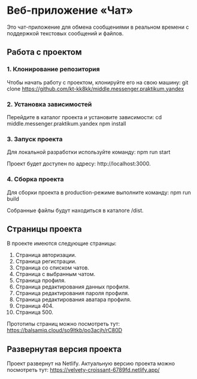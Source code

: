 # Веб-приложение «Чат»
Это чат-приложение для обмена сообщениями в реальном времени с поддержкой текстовых сообщений и файлов.

## Работа с проектом

### 1. Клонирование репозитория
Чтобы начать работу с проектом, клонируйте его на свою машину:
git clone https://github.com/kt-kk8kk/middle.messenger.praktikum.yandex

### 2. Установка зависимостей
Перейдите в каталог проекта и установите зависимости:
cd middle.messenger.praktikum.yandex
npm install

### 3. Запуск проекта
Для локальной разработки используйте команду:
npm run start

Проект будет доступен по адресу: http://localhost:3000.

### 4. Сборка проекта
Для сборки проекта в production-режиме выполните команду:
npm run build

Собранные файлы будут находиться в каталоге /dist.

## Страницы проекта
В проекте имеются следующие страницы:

1) Страница авторизации.
2) Страница регистрации.
3) Страница со списком чатов.
4) Страница с выбранным чатом.
5) Страница профиля.
6) Страница редактирования данных профиля.
7) Страница редактирования пароля профиля.
8) Страница редактирования аватара профиля.
9) Страница 404.
10) Страница 500.

Прототипы страниц можно посмотреть тут: https://balsamiq.cloud/so9ltkb/po3acjh/rC80D

## Развернутая версия проекта
Проект развернут на Netlify. Актуальную версию проекта можно посмотреть тут: https://velvety-croissant-6789fd.netlify.app/